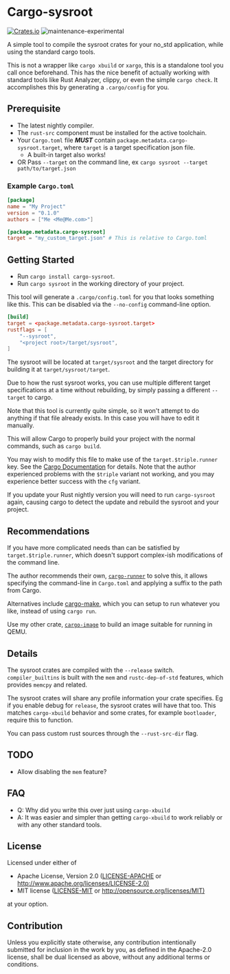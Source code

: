# Cargo-sysroot

[![Crates.io](https://img.shields.io/crates/v/cargo-sysroot.svg)](https://crates.io/crates/cargo-sysroot)
![maintenance-experimental](https://img.shields.io/badge/maintenance-experimental-yellow.svg)

A simple tool to compile the sysroot crates for your no_std application, while using the standard cargo tools.

This is not a wrapper like `cargo xbuild` or `xargo`, this is a standalone tool you call once beforehand.
This has the nice benefit of actually working with standard tools like Rust Analyzer, clippy,
or even the simple `cargo check`. It accomplishes this by generating a `.cargo/config` for you.

## Prerequisite

* The latest nightly compiler.
* The `rust-src` component must be installed for the active toolchain.
* Your `Cargo.toml` file ***MUST*** contain `package.metadata.cargo-sysroot.target`, where `target` is a target specification json file.
  * A built-in target also works!
* OR Pass `--target` on the command line, ex `cargo sysroot --target path/to/target.json`

### Example `Cargo.toml`

```toml
[package]
name = "My Project"
version = "0.1.0"
authors = ["Me <Me@Me.com>"]

[package.metadata.cargo-sysroot]
target = "my_custom_target.json" # This is relative to Cargo.toml
```

## Getting Started

* Run `cargo install cargo-sysroot`.
* Run `cargo sysroot` in the working directory of your project.

This tool will generate a `.cargo/config.toml` for you that looks something like this.
This can be disabled via the `--no-config` command-line option.

```toml
[build]
target = <package.metadata.cargo-sysroot.target>
rustflags = [
    "--sysroot",
    "<project root>/target/sysroot",
]
```

The sysroot will be located at `target/sysroot` and the target directory for building it at `target/sysroot/target`.

Due to how the rust sysroot works, you can use multiple different target specifications at a time without rebuilding, by simply passing a different `--target` to cargo.

Note that this tool is currently quite simple, so it won't attempt to do anything if that file already exists.
In this case you will have to edit it manually.

This will allow Cargo to properly build your project with the normal commands, such as `cargo build`.

You may wish to modify this file to make use of the `target.$triple.runner` key. See the [Cargo Documentation](https://doc.rust-lang.org/cargo/reference/config.html#configuration-keys) for details.
Note that the author experienced problems with the `$triple` variant not working, and you may experience better success with the `cfg` variant.

If you update your Rust nightly version you will need to run `cargo-sysroot` again,
causing cargo to detect the update and rebuild the sysroot and your project.

## Recommendations

If you have more complicated needs than can be satisfied by `target.$triple.runner`,
which doesn't support complex-ish modifications of the command line.

The author recommends their own, [`cargo-runner`](https://crates.io/crates/cargo-runner)
to solve this, it allows specifying the command-line in `Cargo.toml` and applying a suffix
to the path from Cargo.

Alternatives include [cargo-make](https://crates.io/crates/cargo-make),
which you can setup to run whatever you like, instead of using `cargo run`.

Use my other crate, [`cargo-image`](https://crates.io/crates/cargo-image) to build an image suitable for running in QEMU.

## Details

The sysroot crates are compiled with the `--release` switch.
`compiler_builtins` is built with the `mem` and `rustc-dep-of-std` features, which provides `memcpy` and related.

The sysroot crates will share any profile information your crate specifies. Eg if you enable debug for `release`, the sysroot crates will have that too. This matches `cargo-xbuild` behavior and some crates,
for example `bootloader`, require this to function.

You can pass custom rust sources through the `--rust-src-dir` flag.

## TODO

* Allow disabling the `mem` feature?

## FAQ

* Q: Why did you write this over just using `cargo-xbuild`
* A: It was easier and simpler than getting `cargo-xbuild` to work reliably or with any other standard tools.

## License

Licensed under either of

* Apache License, Version 2.0
   ([LICENSE-APACHE](LICENSE-APACHE) or <http://www.apache.org/licenses/LICENSE-2.0)>
* MIT license
   ([LICENSE-MIT](LICENSE-MIT) or <http://opensource.org/licenses/MIT)>

at your option.

## Contribution

Unless you explicitly state otherwise, any contribution intentionally submitted
for inclusion in the work by you, as defined in the Apache-2.0 license, shall be
dual licensed as above, without any additional terms or conditions.
